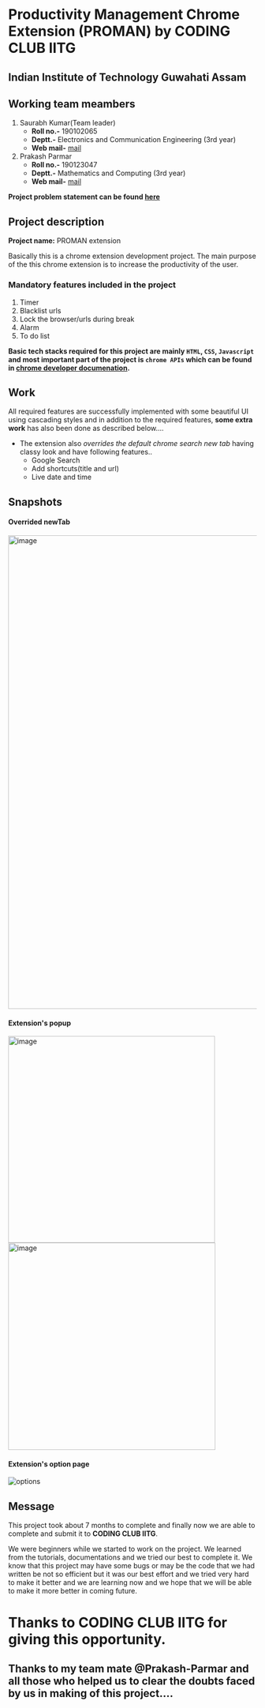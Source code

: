 # Productivity Management Chrome Extension (PROMAN) by CODING CLUB IITG
## Indian Institute of Technology Guwahati Assam
## Working team meambers
1. Saurabh Kumar(Team leader)
   - **Roll no.-** 190102065
   - **Deptt.-** Electronics and Communication Engineering (3rd year)
   - **Web mail-** [mail](mailto:saurabh2002@iitg.ac.in)
2. Prakash Parmar
   - **Roll no.-** 190123047
   - **Deptt.-** Mathematics and Computing (3rd year)
   - **Web mail-** [mail](mailto:p.parmar@iitg.ac.in)
 
**Project problem statement can be found [here](https://www.dropbox.com/scl/fi/fij88g0at3h65pp51lia8/Productivity-Management.docx?dl=0&rlkey=nqbgm2t1r7fm26fvftmt6xaon)**

## Project description
**Project name:** PROMAN extension

Basically this is a chrome extension development project. The main purpose of the this chrome extension is to increase the productivity of the user.

### Mandatory features included in the project
1. Timer
2. Blacklist urls
3. Lock the browser/urls during break
4. Alarm
5. To do list

**Basic tech stacks required for this project are mainly `HTML`, `CSS`, `Javascript` and most important part of the project is `chrome APIs` which can be found in [chrome developer documenation](https://developer.chrome.com/docs/extensions/).**

## Work
All required features are successfully implemented with some beautiful UI using cascading styles and in addition to the required features, **some extra work** has also been done as described below....

- The extension also *overrides the default chrome search new tab* having classy look and have following features..
   - Google Search
   - Add shortcuts(title and url)
   - Live date and time 

## Snapshots
#### Overrided newTab
<img width="960" alt="image" src="https://user-images.githubusercontent.com/95043790/151659234-9a06bf19-a596-467a-9b00-a17aab982445.png">

#### Extension's popup
<img width="419" alt="image" src="https://user-images.githubusercontent.com/95043790/151659313-d5452891-1344-4e34-8b71-18cf9501b77b.png">
<img width="420" alt="image" src="https://user-images.githubusercontent.com/95043790/151659325-a3fd8646-a38d-4f1b-b4de-a883b80a2661.png">

#### Extension's option page
![options](https://user-images.githubusercontent.com/95043790/151659602-9e931d60-d8b3-49f7-bcad-9b4b52d2fe49.jpg)

## Message
This project took about 7 months to complete and finally now we are able to complete and submit it to **CODING CLUB IITG**.

We were beginners while we started to work on the project. We learned from the tutorials, documentations and we tried our best to complete it.
We know that this project may have some bugs or may be the code that we had written be not so efficient but it was our best effort and we tried very hard to make it better and we are learning now and we hope that we will be able to make it more better in coming future.

# Thanks to CODING CLUB IITG for giving this opportunity.
## Thanks to my team mate @Prakash-Parmar and all those who helped us to clear the doubts faced by us in making of this project.... 




